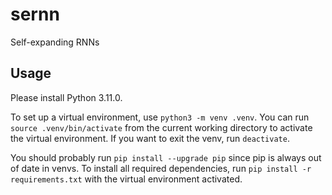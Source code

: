 # sernn

Self-expanding RNNs

## Usage

Please install Python 3.11.0.

To set up a virtual environment, use `python3 -m venv .venv`. You can run `source .venv/bin/activate` from the current working directory to activate the virtual environment. If you want to exit the venv, run `deactivate`.

You should probably run `pip install --upgrade pip` since pip is always out of date in venvs. To install all required dependencies, run `pip install -r requirements.txt` with the virtual environment activated.
